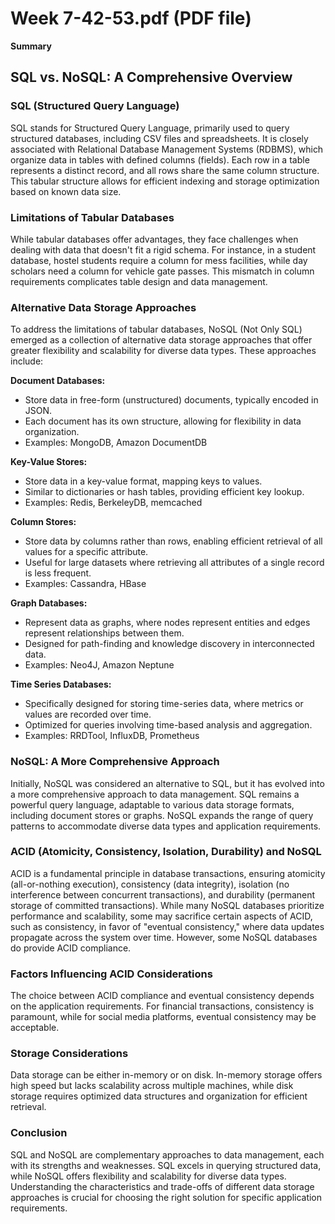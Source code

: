 # Week 7-42-53.pdf (PDF file)
**Summary**
## SQL vs. NoSQL: A Comprehensive Overview

### SQL (Structured Query Language)

SQL stands for Structured Query Language, primarily used to query structured databases, including CSV files and spreadsheets. It is closely associated with Relational Database Management Systems (RDBMS), which organize data in tables with defined columns (fields). Each row in a table represents a distinct record, and all rows share the same column structure. This tabular structure allows for efficient indexing and storage optimization based on known data size.

### Limitations of Tabular Databases

While tabular databases offer advantages, they face challenges when dealing with data that doesn't fit a rigid schema. For instance, in a student database, hostel students require a column for mess facilities, while day scholars need a column for vehicle gate passes. This mismatch in column requirements complicates table design and data management.

### Alternative Data Storage Approaches

To address the limitations of tabular databases, NoSQL (Not Only SQL) emerged as a collection of alternative data storage approaches that offer greater flexibility and scalability for diverse data types. These approaches include:

**Document Databases:**

* Store data in free-form (unstructured) documents, typically encoded in JSON.
* Each document has its own structure, allowing for flexibility in data organization.
* Examples: MongoDB, Amazon DocumentDB

**Key-Value Stores:**

* Store data in a key-value format, mapping keys to values.
* Similar to dictionaries or hash tables, providing efficient key lookup.
* Examples: Redis, BerkeleyDB, memcached

**Column Stores:**

* Store data by columns rather than rows, enabling efficient retrieval of all values for a specific attribute.
* Useful for large datasets where retrieving all attributes of a single record is less frequent.
* Examples: Cassandra, HBase

**Graph Databases:**

* Represent data as graphs, where nodes represent entities and edges represent relationships between them.
* Designed for path-finding and knowledge discovery in interconnected data.
* Examples: Neo4J, Amazon Neptune

**Time Series Databases:**

* Specifically designed for storing time-series data, where metrics or values are recorded over time.
* Optimized for queries involving time-based analysis and aggregation.
* Examples: RRDTool, InfluxDB, Prometheus

### NoSQL: A More Comprehensive Approach

Initially, NoSQL was considered an alternative to SQL, but it has evolved into a more comprehensive approach to data management. SQL remains a powerful query language, adaptable to various data storage formats, including document stores or graphs. NoSQL expands the range of query patterns to accommodate diverse data types and application requirements.

### ACID (Atomicity, Consistency, Isolation, Durability) and NoSQL

ACID is a fundamental principle in database transactions, ensuring atomicity (all-or-nothing execution), consistency (data integrity), isolation (no interference between concurrent transactions), and durability (permanent storage of committed transactions). While many NoSQL databases prioritize performance and scalability, some may sacrifice certain aspects of ACID, such as consistency, in favor of "eventual consistency," where data updates propagate across the system over time. However, some NoSQL databases do provide ACID compliance.

### Factors Influencing ACID Considerations

The choice between ACID compliance and eventual consistency depends on the application requirements. For financial transactions, consistency is paramount, while for social media platforms, eventual consistency may be acceptable.

### Storage Considerations

Data storage can be either in-memory or on disk. In-memory storage offers high speed but lacks scalability across multiple machines, while disk storage requires optimized data structures and organization for efficient retrieval.

### Conclusion

SQL and NoSQL are complementary approaches to data management, each with its strengths and weaknesses. SQL excels in querying structured data, while NoSQL offers flexibility and scalability for diverse data types. Understanding the characteristics and trade-offs of different data storage approaches is crucial for choosing the right solution for specific application requirements.
